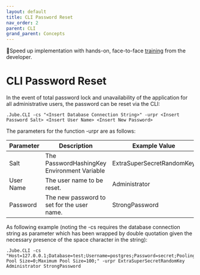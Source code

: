 ```yaml
---
layout: default
title: CLI Password Reset
nav_order: 2
parent: CLI
grand_parent: Concepts
---
```


🚀Speed up implementation with hands-on, face-to-face [training](https://www.jube.io/training) from the developer.

# CLI Password Reset
In the event of total password lock and unavailability of the application for all administrative users, the password can be reset via the CLI:

``` shell
.Jube.CLI -cs "<Insert Database Connection String>" -urpr <Insert Password Salt> <Insert User Name> <Insert New Password> 
```

The parameters for the function -urpr are as follows:

| Parameter | Description                                 | Example Value             |
|-----------|---------------------------------------------|---------------------------|
| Salt      | The PasswordHashingKey Environment Variable | ExtraSuperSecretRandomKey | 
| User Name | The user name to be reset.                  | Administrator             |
| Password  | The new password to set for the user name.  | StrongPassword            |

As following example (noting the -cs requires the database connection string as parameter which has been wrapped by double quotation given the necessary presence of the space character in the string):

``` shell
.Jube.CLI -cs "Host=127.0.0.1;Database=test;Username=postgres;Password=secret;Pooling=true;Minimum Pool Size=0;Maximum Pool Size=100;" -urpr ExtraSuperSecretRandomKey Administrator StrongPassword
```


